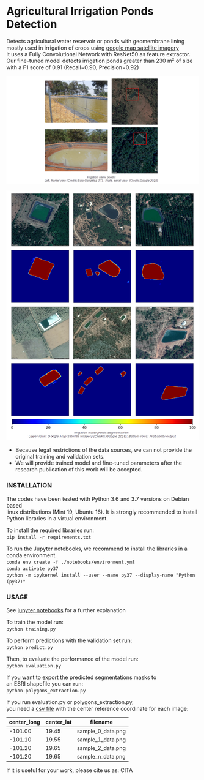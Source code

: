 # Agricultural Irrigation Ponds Detection

Detects agricultural water reservoir or ponds with geomembrane lining <br>
mostly used in irrigation of crops using [google map satellite imagery](https://developers.google.com/maps/documentation/maps-static/intro) <br>
It uses a Fully Convolutional Network with ResNet50 as feature extractor. <br>
Our fine-tuned model detects irrigation ponds greater than 230 m² of size <br>
with a F1 score of 0.91 (Recall=0.90, Precision=0.92)


![f2](https://github.com/JoseSoto9305/Agricultural-Irrigation-Ponds-Detection/blob/master/Images/f2.png)

![f1](https://github.com/JoseSoto9305/Agricultural-Irrigation-Ponds-Detection/blob/master/Images/f1.png)



* Because legal restrictions of the data sources, we can not provide the original training and validation sets.
* We will provide trained model and fine-tuned parameters after the research publication of this work will be accepted.


### INSTALLATION

The codes have been tested with Python 3.6 and 3.7 versions on Debian based <br>
linux distributions (Mint 19, Ubuntu 16). It is strongly recommended to install <br>
Python libraries in a virtual environment.

To install the required libraries run:<br>
`pip install -r requirements.txt`<br>

To run the Jupyter notebooks, we recommend to install the libraries in a conda environment.<br>
`conda env create -f ./notebooks/environment.yml`<br>
`conda activate py37`<br>
`python -m ipykernel install --user --name py37 --display-name "Python (py37)"`<br>


### USAGE

See [jupyter notebooks](https://github.com/JoseSoto9305/Agricultural-Irrigation-Ponds-Detection/tree/master/notebooks) for a further explanation<br>

To train the model run:<br>
`python training.py`<br>

To perform predictions with the validation set run:<br>
`python predict.py`<br>

Then, to evaluate the performance of the model run:<br>
`python evaluation.py`<br>

If you want to export the predicted segmentations masks to<br>
an ESRI shapefile you can run:<br>
`python polygons_extraction.py`<br>

If you run evaluation.py or polygons_extraction.py,<br>
you need a [csv file](https://github.com/JoseSoto9305/Agricultural-Irrigation-Ponds-Detection/tree/master/Data/Images/Validation_Images) with the center reference coordinate for each image:<br>

center_long | center_lat | filename 
----------- | ---------- | ---------
-101.00 | 19.45 | sample_0_data.png
-101.10 | 19.55 | sample_1_data.png
-101.20 | 19.65 | sample_2_data.png
-101.20 | 19.65 | sample_n_data.png


If it is useful for your work, please cite us as:
    CITA

